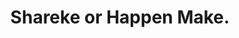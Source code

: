 ---
pid: MX78
title: Shareke or Happen Make.
location_transcription: 
zipcode: 
outside_phl: 
neighborhood: 
age: '8'
age_range: 6-13
instagram: 
image_file_name: MX_78.jpg
proposal_transcription: |-
  Read a book
  and you are you
  and you
  and love you
  and you are a star.
  you can sang
  and ate verey bay.
  and you.
  you are
topic: Uplifting
topic_summary: '0'
type: Other No Form
keywords_other: 
credit: Laniyak C.
image_labels: 
twitter: 
facebook: 
permalink: "/monuments/mx78/"
layout: item-page
---